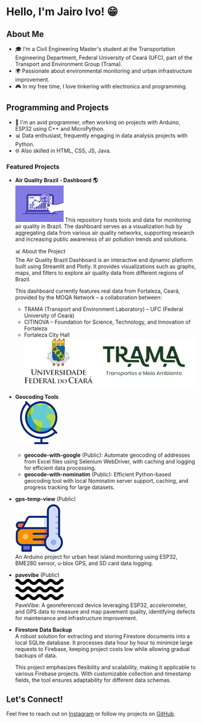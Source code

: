 
# Hello, I'm Jairo Ivo! 😁

## About Me
- 🎓 I’m a Civil Engineering Master's student at the Transportation Engineering Department, Federal University of Ceará (UFC), part of the Transport and Environment Group (Trama).
- 🌍 Passionate about environmental monitoring and urban infrastructure improvement.
- 🎮 In my free time, I love tinkering with electronics and programming.

## Programming and Projects
- 🤖 I'm an avid programmer, often working on projects with Arduino, ESP32 using C++ and MicroPython.
- 📊 Data enthusiast, frequently engaging in data analysis projects with Python.
- 🌐 Also skilled in HTML, CSS, JS, Java.

### Featured Projects

- **Air Quality Brazil - Dashboard 🌎**  
  ![dashboard](/dashboard_gif.gif)
  This repository hosts tools and data for monitoring air quality in Brazil. The dashboard serves as a visualization hub by aggregating data from various air quality networks, supporting research and increasing public awareness of air pollution trends and solutions.
  
  📊 About the Project  
  The Air Quality Brazil Dashboard is an interactive and dynamic platform built using Streamlit and Plotly. It provides visualizations such as graphs, maps, and filters to explore air quality data from different regions of Brazil.

  This dashboard currently features real data from Fortaleza, Ceará, provided by the MOQA Network – a collaboration between:  
  - TRAMA (Transport and Environment Laboratory) – UFC (Federal University of Ceará)  
  - CITINOVA – Foundation for Science, Technology, and Innovation of Fortaleza  
  - Fortaleza City Hall
  ![logo_trama](/logo_footer.png)

- **Geocoding Tools**  
  ![Geocode](/transparent_globe.gif)
  - **geocode-with-google** (Public): Automate geocoding of addresses from Excel files using Selenium WebDriver, with caching and logging for efficient data processing.
  - **geocode-with-nominatim** (Public): Efficient Python-based geocoding tool with local Nominatim server support, caching, and progress tracking for large datasets.

- **gps-temp-view** (Public)  
  ![GPS Temp View](/car-temperature.gif)  
  An Arduino project for urban heat island monitoring using ESP32, BME280 sensor, u-blox GPS, and SD card data logging.

- **pavevibe** (Public)  
  ![PaveVibe](/vibrating.gif)  
  PaveVibe: A georeferenced device leveraging ESP32, accelerometer, and GPS data to measure and map pavement quality, identifying defects for maintenance and infrastructure improvement.

- **Firestore Data Backup**  
  A robust solution for extracting and storing Firestore documents into a local SQLite database. It processes data hour by hour to minimize large requests to Firebase, keeping project costs low while allowing gradual backups of data.

  This project emphasizes flexibility and scalability, making it applicable to various Firebase projects. With customizable collection and timestamp fields, the tool ensures adaptability for different data schemas.

## Let's Connect!
Feel free to reach out on [Instagram](https://www.instagram.com/jairo_ivo/) or follow my projects on [GitHub](https://github.com/xToshiro?tab=repositories).
